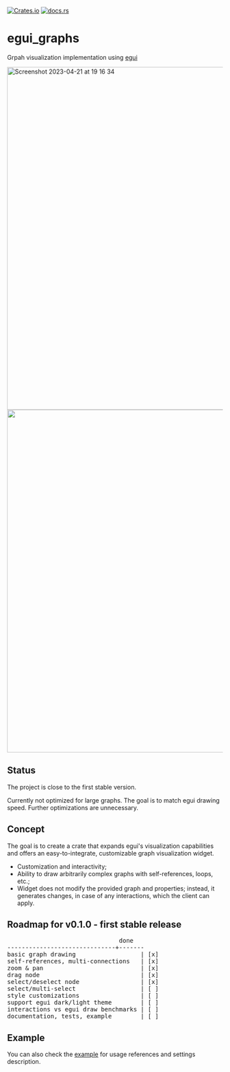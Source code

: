 [![Crates.io](https://img.shields.io/crates/v/egui_graphs)](https://crates.io/crates/egui_graphs)
[![docs.rs](https://img.shields.io/docsrs/egui_graphs)](https://docs.rs/egui_graphs)

# egui_graphs
Grpah visualization implementation using [egui](https://github.com/emilk/egui)

<img width="798" alt="Screenshot 2023-04-21 at 19 16 34" src="https://user-images.githubusercontent.com/32969427/233673151-0072378d-25a4-4066-bbff-2042ddf6b3fe.png">
<img width="798" src="https://user-images.githubusercontent.com/32969427/233801083-160cb9dd-e2a5-4292-8c59-f2143f31588c.png">

## Status
The project is close to the first stable version.

Currently not optimized for large graphs. The goal is to match egui drawing speed. Further optimizations are unnecessary.

## Concept
The goal is to create a crate that expands egui's visualization capabilities and offers an easy-to-integrate, customizable graph visualization widget.

* Customization and interactivity;
* Ability to draw arbitrarily complex graphs with self-references, loops, etc.;
* Widget does not modify the provided graph and properties; instead, it generates changes, in case of any interactions, which the client can apply.

## Roadmap for v0.1.0 - first stable release
<pre>
                               done
------------------------------+-------
basic graph drawing                  | [x]
self-references, multi-connections   | [x]
zoom & pan                           | [x]
drag node                            | [x]
select/deselect node                 | [x]
select/multi-select                  | [ ]
style customizations                 | [ ]
support egui dark/light theme        | [ ]
interactions vs egui draw benchmarks | [ ]
documentation, tests, example        | [ ]
</pre>

## Example
You can also check the [example](https://github.com/blitzarx1/egui_graph/tree/master/example) for usage references and settings description.
